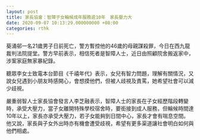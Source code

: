 ```yaml
---
layout: post
title: 家長協會：智障子女輪候成年服務逾10年　家長壓力大
date: 2020-09-07 10:13:29.000000000 +08:00
categories: rthk
---
```


葵涌邨一名21歲男子日前死亡，警方暫控他的46歲的母親謀殺罪，今日在西九龍裁判法院提堂。警方早前表示，相信死者是智障人士，近日由照顧院舍搬返家中，涉案家庭無家暴紀錄。

聽眾李女士致電本台節目《千禧年代》表示，女兒有智力問題，理解有關情況，又說女兒遇到小朋友時感開心，會想摸他們，但被人歧視及責罵，她希望社會可以減少歧視。

嚴重弱智人士家長協會發言人李芝融表示，智障人士的家長在子女經歷階段轉變時，承受大壓力，當子女離開特殊學校宿舍時，要銜接到成人服務，但輪候時間達10年以上，家長亦承受大壓力，若子女能夠到日間中心，家長才會有喘息空間。他又說，家長與子女外出時亦有機會遭受歧視，希望有更多渠道讓社會明白如何與他們相處。
